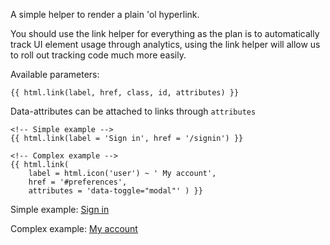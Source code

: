 A simple helper to render a plain 'ol hyperlink.

You should use the link helper for everything as the plan is to automatically track UI element usage through analytics, using the link helper will allow us to roll out tracking code much more easily.

Available parameters:
    
    {{ html.link(label, href, class, id, attributes) }}

Data-attributes can be attached to links through `attributes`

    <!-- Simple example -->
    {{ html.link(label = 'Sign in', href = '/signin') }}

    <!-- Complex example -->
    {{ html.link(
        label = html.icon('user') ~ ' My account', 
        href = '#preferences', 
        attributes = 'data-toggle="modal"' ) }}

Simple example: <a href="/signin">Sign in</a>

Complex example: <a href="#preferences" data-toggle="modal"><i class="icon-user"></i> My account</a>


